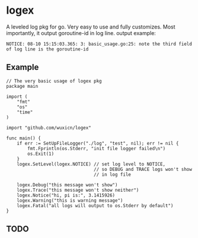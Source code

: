 logex
=====

A leveled log pkg for go. Very easy to use and fully customizes.
Most importantly, it output goroutine-id in log line. output example:

    NOTICE: 08-10 15:15:03.365: 3: basic_usage.go:25: note the third field of log line is the goroutine-id


## Example

    // The very basic usage of logex pkg
    package main

    import (
        "fmt"
        "os"
        "time"
    )

    import "github.com/wuxicn/logex"

    func main() {
        if err := SetUpFileLogger("./log", "test", nil); err != nil {
            fmt.Fprintln(os.Stderr, "init file logger failed\n")
            os.Exit(1)
        }
        logex.SetLevel(logex.NOTICE) // set log level to NOTICE,
                                     // so DEBUG and TRACE logs won't show
                                     // in log file

        logex.Debug("this message won't show")
        logex.Trace("this message won't show neither")
        logex.Notice("hi, pi is:", 3.1415926)
        logex.Warning("this is warning message")
        logex.Fatal("all logs will output to os.Stderr by default")
    }


## TODO



